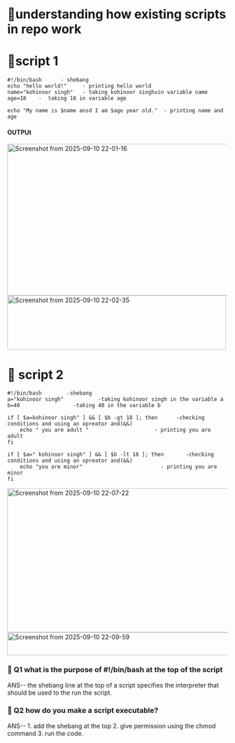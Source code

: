 # 🔧understanding how existing scripts in repo work

# 🔧script 1

  ```
 #!/bin/bash      - shebang
 echo "hello world!"     - printing hello world
 name="kohinoor singh"   - taking kohinoor singhvin variable name
 age=18    -  taking 18 in variable age 

 echo "My name is $name ansd I am $age year old."  - printing name and age
```
#### OUTPUt 
<img width="730" height="346" alt="Screenshot from 2025-09-10 22-01-16" src="https://github.com/user-attachments/assets/f0e5ae08-d6cc-4c90-88ea-5adf6471025d" />


<img width="500" height="124" alt="Screenshot from 2025-09-10 22-02-35" src="https://github.com/user-attachments/assets/a16ab040-a2b9-4c84-a436-23b8b3c1e468" />



# 🔧 script 2

```
#!/bin/bash        -shebang
a="kohinoor singh"           -taking kohinoor singh in the variable a
b=40                 -taking 40 in the variable b

if [ $a=kohinoor singh" ] && [ $b -gt 18 ]; then      -checking conditions and using an opreator and(&&)
    echo " you are adult "                     - printing you are adult
fi

if [ $a=" kohinoor singh" ] && [ $b -lt 18 ]; then       -checking conditions and using an opreator and(&&)
    echo "you are minor"                         - printing you are minor
fi

```
<img width="565" height="329" alt="Screenshot from 2025-09-10 22-07-22" src="https://github.com/user-attachments/assets/06bc469d-d2a9-4aba-b966-2e42db8e230f" />

<img width="616" height="52" alt="Screenshot from 2025-09-10 22-09-59" src="https://github.com/user-attachments/assets/3de17930-b291-4aff-8916-4f82fe4e5a66" />



### 🔧 Q1 what is the purpose of #!/bin/bash at the top of the script

ANS-- the shebang line at the top of a script specifies the interpreter that should be used to the run the script.

### 🔧 Q2 how do you make a script executable?
ANS-- 1. add the shebang at the top
          2. give permission using the chmod command
          3. run the code.
